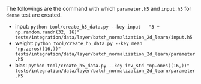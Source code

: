 The followings are the command with which `parameter.h5` and `input.h5` for `dense` test are created.

- input:  `python tool/create_h5_data.py --key input   "3 + np.random.randn(32, 16)" tests/integration/data/layer/batch_normalization_2d_learn/input.h5`
- weight: `python tool/create_h5_data.py --key mean    "np.zeros((16,))"             tests/integration/data/layer/batch_normalization_2d_learn/parameter.h5`
- bias:   `python tool/create_h5_data.py --key inv_std "np.ones((16,))"              tests/integration/data/layer/batch_normalization_2d_learn/parameter.h5`
